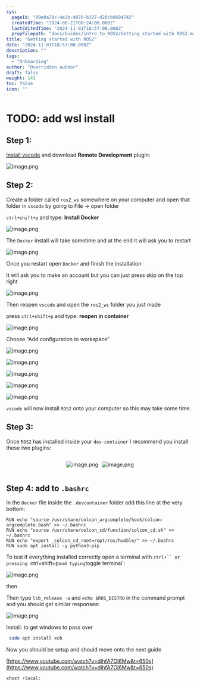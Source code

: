 ```yaml
---
sys:
  pageId: "89e0a78c-4e2b-4070-b327-d28cb0694742"
  createdTime: "2024-08-21T00:24:00.000Z"
  lastEditedTime: "2024-11-01T18:57:00.000Z"
  propFilepath: "docs/Guides/intro_to_ROS2/Getting started with ROS2.md"
title: "Getting started with ROS2"
date: "2024-11-01T18:57:00.000Z"
description: ""
tags:
  - "Onboarding"
author: "Overridden author"
draft: false
weight: 141
toc: false
icon: ""
---
```


# TODO: add wsl install

## Step 1:

[Install vscode](https://code.visualstudio.com/download) and download **Remote Development** plugin:

![image.png](https://prod-files-secure.s3.us-west-2.amazonaws.com/d518164a-d88e-44d1-a4ee-3adb3bd8bce0/efb52993-1881-4a40-b95e-6f020334f022/image.png?X-Amz-Algorithm=AWS4-HMAC-SHA256&X-Amz-Content-Sha256=UNSIGNED-PAYLOAD&X-Amz-Credential=ASIAZI2LB466XNYKY4Z7%2F20250418%2Fus-west-2%2Fs3%2Faws4_request&X-Amz-Date=20250418T140751Z&X-Amz-Expires=3600&X-Amz-Security-Token=IQoJb3JpZ2luX2VjEO3%2F%2F%2F%2F%2F%2F%2F%2F%2F%2FwEaCXVzLXdlc3QtMiJGMEQCIF1A49tefh7rl649r2Dg3RWUeOCYwStm7MJ56TUMHYrjAiAuTZpQ4oJ20oq1HWhaJ9L2bOawuUd1v9aLVZUs1Jk5JSr%2FAwh2EAAaDDYzNzQyMzE4MzgwNSIMFBYNE7PuxYy%2BcId7KtwD%2B%2FHY5P%2B6%2FLF7DfhuExYGFrHfvEyaS%2FOBhylleo6NfeWZx6Cm9tzga5VtEUh3AsyPCRnQ5Z7eRhcAjMjNSalCpmLGZoeFVX8qxzt0HP8M0UCrEHXQ6P8HkS7qpi4yMmuJm3NGbEPaeQyNHoV44vN5YjTE3jNNKHfeJhlJ0GK7gUOJc3Vf7eZa0k8kK045NQ2HmBhkyLstFSgyOYvCD0DMohMet1JU58McqXCvzlOEZiUKrOOjzzTo1Ntd0NEfvqOzf65uOGk89NR%2FfNv0eS36Es1Tidb4EuynqX5tOn5zhPYhodvyRInch%2FAYtf3Huqa2DhsgYLgDSt%2Bv%2FijtjHKXQd7Lamd8Qmo0wnVj0odI%2F%2BssDpw08qvtFFXguWy9%2BMqCvTnBtITB%2FPpnGhmtVA33r7Ce1bOvkAPSfxXrcq%2BYLvC2pUq3tx6APW1fq8G3tDFb2FBbDJOG1%2B7ADdPyy3B35dkLztKeBjZIQfJP%2BtYW2%2FkzeXNxlHuEmGmFhVsR9qwAgjHs2WlabtYBLxJDmhF2zdos%2BRkz1x863hyRrRGhZCV27fjWN0WllMv9i%2BU%2B3d43JKdrxbYLlWcqbypwI8scKGs6ZNMJwT6ofgKe8SnCyjB798iD8h06LhPoORswhI6JwAY6pgHRX%2BMAkEbk%2F1%2BcHEFLz%2FR6mpr9i7t7xDvyMEISHvtK2RxILZIuoRoU6KXE3wNq6g2bujlKuOi4B0cSyC9l7F5Wwm1PUnPIHf6uMfDzTvj1WrA6pzzIzwTOr%2FSulctZPoNhWCo1TvkbymEXTRhQuKmCIjGlglVNVdBK7IPqF975ZPzTmIOXf9DjTXshyIDqAsx%2BweYMuresN3SAEzQT3N9i5SkaP48Z&X-Amz-Signature=5ea59b240bb770ccfe6525194b2edefa684968b4adc85b4a03332b6ffd34685f&X-Amz-SignedHeaders=host&x-id=GetObject)

## Step 2:

Create a folder called `ros2_ws` somewhere on your computer and open that folder in `vscode` by going to File → open folder 

`ctrl+shift+p` and type: **Install Docker**

![image.png](https://prod-files-secure.s3.us-west-2.amazonaws.com/d518164a-d88e-44d1-a4ee-3adb3bd8bce0/2269dc0e-1cd5-47ff-bceb-c04ad9b2eab0/image.png?X-Amz-Algorithm=AWS4-HMAC-SHA256&X-Amz-Content-Sha256=UNSIGNED-PAYLOAD&X-Amz-Credential=ASIAZI2LB466XNYKY4Z7%2F20250418%2Fus-west-2%2Fs3%2Faws4_request&X-Amz-Date=20250418T140751Z&X-Amz-Expires=3600&X-Amz-Security-Token=IQoJb3JpZ2luX2VjEO3%2F%2F%2F%2F%2F%2F%2F%2F%2F%2FwEaCXVzLXdlc3QtMiJGMEQCIF1A49tefh7rl649r2Dg3RWUeOCYwStm7MJ56TUMHYrjAiAuTZpQ4oJ20oq1HWhaJ9L2bOawuUd1v9aLVZUs1Jk5JSr%2FAwh2EAAaDDYzNzQyMzE4MzgwNSIMFBYNE7PuxYy%2BcId7KtwD%2B%2FHY5P%2B6%2FLF7DfhuExYGFrHfvEyaS%2FOBhylleo6NfeWZx6Cm9tzga5VtEUh3AsyPCRnQ5Z7eRhcAjMjNSalCpmLGZoeFVX8qxzt0HP8M0UCrEHXQ6P8HkS7qpi4yMmuJm3NGbEPaeQyNHoV44vN5YjTE3jNNKHfeJhlJ0GK7gUOJc3Vf7eZa0k8kK045NQ2HmBhkyLstFSgyOYvCD0DMohMet1JU58McqXCvzlOEZiUKrOOjzzTo1Ntd0NEfvqOzf65uOGk89NR%2FfNv0eS36Es1Tidb4EuynqX5tOn5zhPYhodvyRInch%2FAYtf3Huqa2DhsgYLgDSt%2Bv%2FijtjHKXQd7Lamd8Qmo0wnVj0odI%2F%2BssDpw08qvtFFXguWy9%2BMqCvTnBtITB%2FPpnGhmtVA33r7Ce1bOvkAPSfxXrcq%2BYLvC2pUq3tx6APW1fq8G3tDFb2FBbDJOG1%2B7ADdPyy3B35dkLztKeBjZIQfJP%2BtYW2%2FkzeXNxlHuEmGmFhVsR9qwAgjHs2WlabtYBLxJDmhF2zdos%2BRkz1x863hyRrRGhZCV27fjWN0WllMv9i%2BU%2B3d43JKdrxbYLlWcqbypwI8scKGs6ZNMJwT6ofgKe8SnCyjB798iD8h06LhPoORswhI6JwAY6pgHRX%2BMAkEbk%2F1%2BcHEFLz%2FR6mpr9i7t7xDvyMEISHvtK2RxILZIuoRoU6KXE3wNq6g2bujlKuOi4B0cSyC9l7F5Wwm1PUnPIHf6uMfDzTvj1WrA6pzzIzwTOr%2FSulctZPoNhWCo1TvkbymEXTRhQuKmCIjGlglVNVdBK7IPqF975ZPzTmIOXf9DjTXshyIDqAsx%2BweYMuresN3SAEzQT3N9i5SkaP48Z&X-Amz-Signature=1f220c7fe032edd4401b4a4820b7249a799c25621e022eb282ef62581204078b&X-Amz-SignedHeaders=host&x-id=GetObject)

The `Docker` install will take sometime and at the end it will ask you to restart

![image.png](https://prod-files-secure.s3.us-west-2.amazonaws.com/d518164a-d88e-44d1-a4ee-3adb3bd8bce0/ed233f78-be33-4b1f-b89c-9c346c0e961e/image.png?X-Amz-Algorithm=AWS4-HMAC-SHA256&X-Amz-Content-Sha256=UNSIGNED-PAYLOAD&X-Amz-Credential=ASIAZI2LB466XNYKY4Z7%2F20250418%2Fus-west-2%2Fs3%2Faws4_request&X-Amz-Date=20250418T140751Z&X-Amz-Expires=3600&X-Amz-Security-Token=IQoJb3JpZ2luX2VjEO3%2F%2F%2F%2F%2F%2F%2F%2F%2F%2FwEaCXVzLXdlc3QtMiJGMEQCIF1A49tefh7rl649r2Dg3RWUeOCYwStm7MJ56TUMHYrjAiAuTZpQ4oJ20oq1HWhaJ9L2bOawuUd1v9aLVZUs1Jk5JSr%2FAwh2EAAaDDYzNzQyMzE4MzgwNSIMFBYNE7PuxYy%2BcId7KtwD%2B%2FHY5P%2B6%2FLF7DfhuExYGFrHfvEyaS%2FOBhylleo6NfeWZx6Cm9tzga5VtEUh3AsyPCRnQ5Z7eRhcAjMjNSalCpmLGZoeFVX8qxzt0HP8M0UCrEHXQ6P8HkS7qpi4yMmuJm3NGbEPaeQyNHoV44vN5YjTE3jNNKHfeJhlJ0GK7gUOJc3Vf7eZa0k8kK045NQ2HmBhkyLstFSgyOYvCD0DMohMet1JU58McqXCvzlOEZiUKrOOjzzTo1Ntd0NEfvqOzf65uOGk89NR%2FfNv0eS36Es1Tidb4EuynqX5tOn5zhPYhodvyRInch%2FAYtf3Huqa2DhsgYLgDSt%2Bv%2FijtjHKXQd7Lamd8Qmo0wnVj0odI%2F%2BssDpw08qvtFFXguWy9%2BMqCvTnBtITB%2FPpnGhmtVA33r7Ce1bOvkAPSfxXrcq%2BYLvC2pUq3tx6APW1fq8G3tDFb2FBbDJOG1%2B7ADdPyy3B35dkLztKeBjZIQfJP%2BtYW2%2FkzeXNxlHuEmGmFhVsR9qwAgjHs2WlabtYBLxJDmhF2zdos%2BRkz1x863hyRrRGhZCV27fjWN0WllMv9i%2BU%2B3d43JKdrxbYLlWcqbypwI8scKGs6ZNMJwT6ofgKe8SnCyjB798iD8h06LhPoORswhI6JwAY6pgHRX%2BMAkEbk%2F1%2BcHEFLz%2FR6mpr9i7t7xDvyMEISHvtK2RxILZIuoRoU6KXE3wNq6g2bujlKuOi4B0cSyC9l7F5Wwm1PUnPIHf6uMfDzTvj1WrA6pzzIzwTOr%2FSulctZPoNhWCo1TvkbymEXTRhQuKmCIjGlglVNVdBK7IPqF975ZPzTmIOXf9DjTXshyIDqAsx%2BweYMuresN3SAEzQT3N9i5SkaP48Z&X-Amz-Signature=4188015cb00ababbf2366f8e6be463c95c03cf53585b95eaf8d718b4fc6519f9&X-Amz-SignedHeaders=host&x-id=GetObject)

Once you restart open `Docker` and finish the installation

It will ask you to make an account but you can just press skip on the top right

![image.png](https://prod-files-secure.s3.us-west-2.amazonaws.com/d518164a-d88e-44d1-a4ee-3adb3bd8bce0/21010ad9-1659-4fd9-9f59-9932a09b2a3d/image.png?X-Amz-Algorithm=AWS4-HMAC-SHA256&X-Amz-Content-Sha256=UNSIGNED-PAYLOAD&X-Amz-Credential=ASIAZI2LB466XNYKY4Z7%2F20250418%2Fus-west-2%2Fs3%2Faws4_request&X-Amz-Date=20250418T140751Z&X-Amz-Expires=3600&X-Amz-Security-Token=IQoJb3JpZ2luX2VjEO3%2F%2F%2F%2F%2F%2F%2F%2F%2F%2FwEaCXVzLXdlc3QtMiJGMEQCIF1A49tefh7rl649r2Dg3RWUeOCYwStm7MJ56TUMHYrjAiAuTZpQ4oJ20oq1HWhaJ9L2bOawuUd1v9aLVZUs1Jk5JSr%2FAwh2EAAaDDYzNzQyMzE4MzgwNSIMFBYNE7PuxYy%2BcId7KtwD%2B%2FHY5P%2B6%2FLF7DfhuExYGFrHfvEyaS%2FOBhylleo6NfeWZx6Cm9tzga5VtEUh3AsyPCRnQ5Z7eRhcAjMjNSalCpmLGZoeFVX8qxzt0HP8M0UCrEHXQ6P8HkS7qpi4yMmuJm3NGbEPaeQyNHoV44vN5YjTE3jNNKHfeJhlJ0GK7gUOJc3Vf7eZa0k8kK045NQ2HmBhkyLstFSgyOYvCD0DMohMet1JU58McqXCvzlOEZiUKrOOjzzTo1Ntd0NEfvqOzf65uOGk89NR%2FfNv0eS36Es1Tidb4EuynqX5tOn5zhPYhodvyRInch%2FAYtf3Huqa2DhsgYLgDSt%2Bv%2FijtjHKXQd7Lamd8Qmo0wnVj0odI%2F%2BssDpw08qvtFFXguWy9%2BMqCvTnBtITB%2FPpnGhmtVA33r7Ce1bOvkAPSfxXrcq%2BYLvC2pUq3tx6APW1fq8G3tDFb2FBbDJOG1%2B7ADdPyy3B35dkLztKeBjZIQfJP%2BtYW2%2FkzeXNxlHuEmGmFhVsR9qwAgjHs2WlabtYBLxJDmhF2zdos%2BRkz1x863hyRrRGhZCV27fjWN0WllMv9i%2BU%2B3d43JKdrxbYLlWcqbypwI8scKGs6ZNMJwT6ofgKe8SnCyjB798iD8h06LhPoORswhI6JwAY6pgHRX%2BMAkEbk%2F1%2BcHEFLz%2FR6mpr9i7t7xDvyMEISHvtK2RxILZIuoRoU6KXE3wNq6g2bujlKuOi4B0cSyC9l7F5Wwm1PUnPIHf6uMfDzTvj1WrA6pzzIzwTOr%2FSulctZPoNhWCo1TvkbymEXTRhQuKmCIjGlglVNVdBK7IPqF975ZPzTmIOXf9DjTXshyIDqAsx%2BweYMuresN3SAEzQT3N9i5SkaP48Z&X-Amz-Signature=dee02529e424c5c3f855f197acd0b73bdd691c9b02921d608e37c9472e270b24&X-Amz-SignedHeaders=host&x-id=GetObject)

Then reopen `vscode` and open the `ros2_ws` folder you just made

press `ctrl+shift+p` and type: **reopen in container**

![image.png](https://prod-files-secure.s3.us-west-2.amazonaws.com/d518164a-d88e-44d1-a4ee-3adb3bd8bce0/4e93b8c2-41ad-488c-8095-c74205196118/image.png?X-Amz-Algorithm=AWS4-HMAC-SHA256&X-Amz-Content-Sha256=UNSIGNED-PAYLOAD&X-Amz-Credential=ASIAZI2LB466XNYKY4Z7%2F20250418%2Fus-west-2%2Fs3%2Faws4_request&X-Amz-Date=20250418T140751Z&X-Amz-Expires=3600&X-Amz-Security-Token=IQoJb3JpZ2luX2VjEO3%2F%2F%2F%2F%2F%2F%2F%2F%2F%2FwEaCXVzLXdlc3QtMiJGMEQCIF1A49tefh7rl649r2Dg3RWUeOCYwStm7MJ56TUMHYrjAiAuTZpQ4oJ20oq1HWhaJ9L2bOawuUd1v9aLVZUs1Jk5JSr%2FAwh2EAAaDDYzNzQyMzE4MzgwNSIMFBYNE7PuxYy%2BcId7KtwD%2B%2FHY5P%2B6%2FLF7DfhuExYGFrHfvEyaS%2FOBhylleo6NfeWZx6Cm9tzga5VtEUh3AsyPCRnQ5Z7eRhcAjMjNSalCpmLGZoeFVX8qxzt0HP8M0UCrEHXQ6P8HkS7qpi4yMmuJm3NGbEPaeQyNHoV44vN5YjTE3jNNKHfeJhlJ0GK7gUOJc3Vf7eZa0k8kK045NQ2HmBhkyLstFSgyOYvCD0DMohMet1JU58McqXCvzlOEZiUKrOOjzzTo1Ntd0NEfvqOzf65uOGk89NR%2FfNv0eS36Es1Tidb4EuynqX5tOn5zhPYhodvyRInch%2FAYtf3Huqa2DhsgYLgDSt%2Bv%2FijtjHKXQd7Lamd8Qmo0wnVj0odI%2F%2BssDpw08qvtFFXguWy9%2BMqCvTnBtITB%2FPpnGhmtVA33r7Ce1bOvkAPSfxXrcq%2BYLvC2pUq3tx6APW1fq8G3tDFb2FBbDJOG1%2B7ADdPyy3B35dkLztKeBjZIQfJP%2BtYW2%2FkzeXNxlHuEmGmFhVsR9qwAgjHs2WlabtYBLxJDmhF2zdos%2BRkz1x863hyRrRGhZCV27fjWN0WllMv9i%2BU%2B3d43JKdrxbYLlWcqbypwI8scKGs6ZNMJwT6ofgKe8SnCyjB798iD8h06LhPoORswhI6JwAY6pgHRX%2BMAkEbk%2F1%2BcHEFLz%2FR6mpr9i7t7xDvyMEISHvtK2RxILZIuoRoU6KXE3wNq6g2bujlKuOi4B0cSyC9l7F5Wwm1PUnPIHf6uMfDzTvj1WrA6pzzIzwTOr%2FSulctZPoNhWCo1TvkbymEXTRhQuKmCIjGlglVNVdBK7IPqF975ZPzTmIOXf9DjTXshyIDqAsx%2BweYMuresN3SAEzQT3N9i5SkaP48Z&X-Amz-Signature=751b73f134a7cfdc1be62bc3546a10fe6dc7598e37f2cf06935114a6c15c3d18&X-Amz-SignedHeaders=host&x-id=GetObject)

Choose “Add configuration to workspace”

![image.png](https://prod-files-secure.s3.us-west-2.amazonaws.com/d518164a-d88e-44d1-a4ee-3adb3bd8bce0/9560b282-5060-4989-ba37-97e7b2c22476/image.png?X-Amz-Algorithm=AWS4-HMAC-SHA256&X-Amz-Content-Sha256=UNSIGNED-PAYLOAD&X-Amz-Credential=ASIAZI2LB466XNYKY4Z7%2F20250418%2Fus-west-2%2Fs3%2Faws4_request&X-Amz-Date=20250418T140751Z&X-Amz-Expires=3600&X-Amz-Security-Token=IQoJb3JpZ2luX2VjEO3%2F%2F%2F%2F%2F%2F%2F%2F%2F%2FwEaCXVzLXdlc3QtMiJGMEQCIF1A49tefh7rl649r2Dg3RWUeOCYwStm7MJ56TUMHYrjAiAuTZpQ4oJ20oq1HWhaJ9L2bOawuUd1v9aLVZUs1Jk5JSr%2FAwh2EAAaDDYzNzQyMzE4MzgwNSIMFBYNE7PuxYy%2BcId7KtwD%2B%2FHY5P%2B6%2FLF7DfhuExYGFrHfvEyaS%2FOBhylleo6NfeWZx6Cm9tzga5VtEUh3AsyPCRnQ5Z7eRhcAjMjNSalCpmLGZoeFVX8qxzt0HP8M0UCrEHXQ6P8HkS7qpi4yMmuJm3NGbEPaeQyNHoV44vN5YjTE3jNNKHfeJhlJ0GK7gUOJc3Vf7eZa0k8kK045NQ2HmBhkyLstFSgyOYvCD0DMohMet1JU58McqXCvzlOEZiUKrOOjzzTo1Ntd0NEfvqOzf65uOGk89NR%2FfNv0eS36Es1Tidb4EuynqX5tOn5zhPYhodvyRInch%2FAYtf3Huqa2DhsgYLgDSt%2Bv%2FijtjHKXQd7Lamd8Qmo0wnVj0odI%2F%2BssDpw08qvtFFXguWy9%2BMqCvTnBtITB%2FPpnGhmtVA33r7Ce1bOvkAPSfxXrcq%2BYLvC2pUq3tx6APW1fq8G3tDFb2FBbDJOG1%2B7ADdPyy3B35dkLztKeBjZIQfJP%2BtYW2%2FkzeXNxlHuEmGmFhVsR9qwAgjHs2WlabtYBLxJDmhF2zdos%2BRkz1x863hyRrRGhZCV27fjWN0WllMv9i%2BU%2B3d43JKdrxbYLlWcqbypwI8scKGs6ZNMJwT6ofgKe8SnCyjB798iD8h06LhPoORswhI6JwAY6pgHRX%2BMAkEbk%2F1%2BcHEFLz%2FR6mpr9i7t7xDvyMEISHvtK2RxILZIuoRoU6KXE3wNq6g2bujlKuOi4B0cSyC9l7F5Wwm1PUnPIHf6uMfDzTvj1WrA6pzzIzwTOr%2FSulctZPoNhWCo1TvkbymEXTRhQuKmCIjGlglVNVdBK7IPqF975ZPzTmIOXf9DjTXshyIDqAsx%2BweYMuresN3SAEzQT3N9i5SkaP48Z&X-Amz-Signature=4ae7dbc981145a83242fc6ce39b09bb556a3f8d74a22a6f044c5b26d7bb5526b&X-Amz-SignedHeaders=host&x-id=GetObject)

![image.png](https://prod-files-secure.s3.us-west-2.amazonaws.com/d518164a-d88e-44d1-a4ee-3adb3bd8bce0/2ee63f81-886b-48e8-a553-dc6e5eac99e4/image.png?X-Amz-Algorithm=AWS4-HMAC-SHA256&X-Amz-Content-Sha256=UNSIGNED-PAYLOAD&X-Amz-Credential=ASIAZI2LB466XNYKY4Z7%2F20250418%2Fus-west-2%2Fs3%2Faws4_request&X-Amz-Date=20250418T140751Z&X-Amz-Expires=3600&X-Amz-Security-Token=IQoJb3JpZ2luX2VjEO3%2F%2F%2F%2F%2F%2F%2F%2F%2F%2FwEaCXVzLXdlc3QtMiJGMEQCIF1A49tefh7rl649r2Dg3RWUeOCYwStm7MJ56TUMHYrjAiAuTZpQ4oJ20oq1HWhaJ9L2bOawuUd1v9aLVZUs1Jk5JSr%2FAwh2EAAaDDYzNzQyMzE4MzgwNSIMFBYNE7PuxYy%2BcId7KtwD%2B%2FHY5P%2B6%2FLF7DfhuExYGFrHfvEyaS%2FOBhylleo6NfeWZx6Cm9tzga5VtEUh3AsyPCRnQ5Z7eRhcAjMjNSalCpmLGZoeFVX8qxzt0HP8M0UCrEHXQ6P8HkS7qpi4yMmuJm3NGbEPaeQyNHoV44vN5YjTE3jNNKHfeJhlJ0GK7gUOJc3Vf7eZa0k8kK045NQ2HmBhkyLstFSgyOYvCD0DMohMet1JU58McqXCvzlOEZiUKrOOjzzTo1Ntd0NEfvqOzf65uOGk89NR%2FfNv0eS36Es1Tidb4EuynqX5tOn5zhPYhodvyRInch%2FAYtf3Huqa2DhsgYLgDSt%2Bv%2FijtjHKXQd7Lamd8Qmo0wnVj0odI%2F%2BssDpw08qvtFFXguWy9%2BMqCvTnBtITB%2FPpnGhmtVA33r7Ce1bOvkAPSfxXrcq%2BYLvC2pUq3tx6APW1fq8G3tDFb2FBbDJOG1%2B7ADdPyy3B35dkLztKeBjZIQfJP%2BtYW2%2FkzeXNxlHuEmGmFhVsR9qwAgjHs2WlabtYBLxJDmhF2zdos%2BRkz1x863hyRrRGhZCV27fjWN0WllMv9i%2BU%2B3d43JKdrxbYLlWcqbypwI8scKGs6ZNMJwT6ofgKe8SnCyjB798iD8h06LhPoORswhI6JwAY6pgHRX%2BMAkEbk%2F1%2BcHEFLz%2FR6mpr9i7t7xDvyMEISHvtK2RxILZIuoRoU6KXE3wNq6g2bujlKuOi4B0cSyC9l7F5Wwm1PUnPIHf6uMfDzTvj1WrA6pzzIzwTOr%2FSulctZPoNhWCo1TvkbymEXTRhQuKmCIjGlglVNVdBK7IPqF975ZPzTmIOXf9DjTXshyIDqAsx%2BweYMuresN3SAEzQT3N9i5SkaP48Z&X-Amz-Signature=aaeacd1a68bf4084f26a4df6d0781256a3b65c95a3c7b830261ac4bfa2237c02&X-Amz-SignedHeaders=host&x-id=GetObject)

![image.png](https://prod-files-secure.s3.us-west-2.amazonaws.com/d518164a-d88e-44d1-a4ee-3adb3bd8bce0/ae1580b2-b048-407e-aed9-b584224a7a04/image.png?X-Amz-Algorithm=AWS4-HMAC-SHA256&X-Amz-Content-Sha256=UNSIGNED-PAYLOAD&X-Amz-Credential=ASIAZI2LB466XNYKY4Z7%2F20250418%2Fus-west-2%2Fs3%2Faws4_request&X-Amz-Date=20250418T140751Z&X-Amz-Expires=3600&X-Amz-Security-Token=IQoJb3JpZ2luX2VjEO3%2F%2F%2F%2F%2F%2F%2F%2F%2F%2FwEaCXVzLXdlc3QtMiJGMEQCIF1A49tefh7rl649r2Dg3RWUeOCYwStm7MJ56TUMHYrjAiAuTZpQ4oJ20oq1HWhaJ9L2bOawuUd1v9aLVZUs1Jk5JSr%2FAwh2EAAaDDYzNzQyMzE4MzgwNSIMFBYNE7PuxYy%2BcId7KtwD%2B%2FHY5P%2B6%2FLF7DfhuExYGFrHfvEyaS%2FOBhylleo6NfeWZx6Cm9tzga5VtEUh3AsyPCRnQ5Z7eRhcAjMjNSalCpmLGZoeFVX8qxzt0HP8M0UCrEHXQ6P8HkS7qpi4yMmuJm3NGbEPaeQyNHoV44vN5YjTE3jNNKHfeJhlJ0GK7gUOJc3Vf7eZa0k8kK045NQ2HmBhkyLstFSgyOYvCD0DMohMet1JU58McqXCvzlOEZiUKrOOjzzTo1Ntd0NEfvqOzf65uOGk89NR%2FfNv0eS36Es1Tidb4EuynqX5tOn5zhPYhodvyRInch%2FAYtf3Huqa2DhsgYLgDSt%2Bv%2FijtjHKXQd7Lamd8Qmo0wnVj0odI%2F%2BssDpw08qvtFFXguWy9%2BMqCvTnBtITB%2FPpnGhmtVA33r7Ce1bOvkAPSfxXrcq%2BYLvC2pUq3tx6APW1fq8G3tDFb2FBbDJOG1%2B7ADdPyy3B35dkLztKeBjZIQfJP%2BtYW2%2FkzeXNxlHuEmGmFhVsR9qwAgjHs2WlabtYBLxJDmhF2zdos%2BRkz1x863hyRrRGhZCV27fjWN0WllMv9i%2BU%2B3d43JKdrxbYLlWcqbypwI8scKGs6ZNMJwT6ofgKe8SnCyjB798iD8h06LhPoORswhI6JwAY6pgHRX%2BMAkEbk%2F1%2BcHEFLz%2FR6mpr9i7t7xDvyMEISHvtK2RxILZIuoRoU6KXE3wNq6g2bujlKuOi4B0cSyC9l7F5Wwm1PUnPIHf6uMfDzTvj1WrA6pzzIzwTOr%2FSulctZPoNhWCo1TvkbymEXTRhQuKmCIjGlglVNVdBK7IPqF975ZPzTmIOXf9DjTXshyIDqAsx%2BweYMuresN3SAEzQT3N9i5SkaP48Z&X-Amz-Signature=0471a50fb065a9471f108a6db3d2f9a0dbc84f81205ed7cc85931d7965a331da&X-Amz-SignedHeaders=host&x-id=GetObject)

![image.png](https://prod-files-secure.s3.us-west-2.amazonaws.com/d518164a-d88e-44d1-a4ee-3adb3bd8bce0/53255b28-f75e-430f-b9e3-c0ac8577e42b/image.png?X-Amz-Algorithm=AWS4-HMAC-SHA256&X-Amz-Content-Sha256=UNSIGNED-PAYLOAD&X-Amz-Credential=ASIAZI2LB466XNYKY4Z7%2F20250418%2Fus-west-2%2Fs3%2Faws4_request&X-Amz-Date=20250418T140751Z&X-Amz-Expires=3600&X-Amz-Security-Token=IQoJb3JpZ2luX2VjEO3%2F%2F%2F%2F%2F%2F%2F%2F%2F%2FwEaCXVzLXdlc3QtMiJGMEQCIF1A49tefh7rl649r2Dg3RWUeOCYwStm7MJ56TUMHYrjAiAuTZpQ4oJ20oq1HWhaJ9L2bOawuUd1v9aLVZUs1Jk5JSr%2FAwh2EAAaDDYzNzQyMzE4MzgwNSIMFBYNE7PuxYy%2BcId7KtwD%2B%2FHY5P%2B6%2FLF7DfhuExYGFrHfvEyaS%2FOBhylleo6NfeWZx6Cm9tzga5VtEUh3AsyPCRnQ5Z7eRhcAjMjNSalCpmLGZoeFVX8qxzt0HP8M0UCrEHXQ6P8HkS7qpi4yMmuJm3NGbEPaeQyNHoV44vN5YjTE3jNNKHfeJhlJ0GK7gUOJc3Vf7eZa0k8kK045NQ2HmBhkyLstFSgyOYvCD0DMohMet1JU58McqXCvzlOEZiUKrOOjzzTo1Ntd0NEfvqOzf65uOGk89NR%2FfNv0eS36Es1Tidb4EuynqX5tOn5zhPYhodvyRInch%2FAYtf3Huqa2DhsgYLgDSt%2Bv%2FijtjHKXQd7Lamd8Qmo0wnVj0odI%2F%2BssDpw08qvtFFXguWy9%2BMqCvTnBtITB%2FPpnGhmtVA33r7Ce1bOvkAPSfxXrcq%2BYLvC2pUq3tx6APW1fq8G3tDFb2FBbDJOG1%2B7ADdPyy3B35dkLztKeBjZIQfJP%2BtYW2%2FkzeXNxlHuEmGmFhVsR9qwAgjHs2WlabtYBLxJDmhF2zdos%2BRkz1x863hyRrRGhZCV27fjWN0WllMv9i%2BU%2B3d43JKdrxbYLlWcqbypwI8scKGs6ZNMJwT6ofgKe8SnCyjB798iD8h06LhPoORswhI6JwAY6pgHRX%2BMAkEbk%2F1%2BcHEFLz%2FR6mpr9i7t7xDvyMEISHvtK2RxILZIuoRoU6KXE3wNq6g2bujlKuOi4B0cSyC9l7F5Wwm1PUnPIHf6uMfDzTvj1WrA6pzzIzwTOr%2FSulctZPoNhWCo1TvkbymEXTRhQuKmCIjGlglVNVdBK7IPqF975ZPzTmIOXf9DjTXshyIDqAsx%2BweYMuresN3SAEzQT3N9i5SkaP48Z&X-Amz-Signature=7a1f98aab9b9b5418fae7f7405645ef6740087038110b2c17830387b7961b5cc&X-Amz-SignedHeaders=host&x-id=GetObject)

![image.png](https://prod-files-secure.s3.us-west-2.amazonaws.com/d518164a-d88e-44d1-a4ee-3adb3bd8bce0/7c562767-5af9-4ffb-97d1-327bcdf4ee00/image.png?X-Amz-Algorithm=AWS4-HMAC-SHA256&X-Amz-Content-Sha256=UNSIGNED-PAYLOAD&X-Amz-Credential=ASIAZI2LB466XNYKY4Z7%2F20250418%2Fus-west-2%2Fs3%2Faws4_request&X-Amz-Date=20250418T140751Z&X-Amz-Expires=3600&X-Amz-Security-Token=IQoJb3JpZ2luX2VjEO3%2F%2F%2F%2F%2F%2F%2F%2F%2F%2FwEaCXVzLXdlc3QtMiJGMEQCIF1A49tefh7rl649r2Dg3RWUeOCYwStm7MJ56TUMHYrjAiAuTZpQ4oJ20oq1HWhaJ9L2bOawuUd1v9aLVZUs1Jk5JSr%2FAwh2EAAaDDYzNzQyMzE4MzgwNSIMFBYNE7PuxYy%2BcId7KtwD%2B%2FHY5P%2B6%2FLF7DfhuExYGFrHfvEyaS%2FOBhylleo6NfeWZx6Cm9tzga5VtEUh3AsyPCRnQ5Z7eRhcAjMjNSalCpmLGZoeFVX8qxzt0HP8M0UCrEHXQ6P8HkS7qpi4yMmuJm3NGbEPaeQyNHoV44vN5YjTE3jNNKHfeJhlJ0GK7gUOJc3Vf7eZa0k8kK045NQ2HmBhkyLstFSgyOYvCD0DMohMet1JU58McqXCvzlOEZiUKrOOjzzTo1Ntd0NEfvqOzf65uOGk89NR%2FfNv0eS36Es1Tidb4EuynqX5tOn5zhPYhodvyRInch%2FAYtf3Huqa2DhsgYLgDSt%2Bv%2FijtjHKXQd7Lamd8Qmo0wnVj0odI%2F%2BssDpw08qvtFFXguWy9%2BMqCvTnBtITB%2FPpnGhmtVA33r7Ce1bOvkAPSfxXrcq%2BYLvC2pUq3tx6APW1fq8G3tDFb2FBbDJOG1%2B7ADdPyy3B35dkLztKeBjZIQfJP%2BtYW2%2FkzeXNxlHuEmGmFhVsR9qwAgjHs2WlabtYBLxJDmhF2zdos%2BRkz1x863hyRrRGhZCV27fjWN0WllMv9i%2BU%2B3d43JKdrxbYLlWcqbypwI8scKGs6ZNMJwT6ofgKe8SnCyjB798iD8h06LhPoORswhI6JwAY6pgHRX%2BMAkEbk%2F1%2BcHEFLz%2FR6mpr9i7t7xDvyMEISHvtK2RxILZIuoRoU6KXE3wNq6g2bujlKuOi4B0cSyC9l7F5Wwm1PUnPIHf6uMfDzTvj1WrA6pzzIzwTOr%2FSulctZPoNhWCo1TvkbymEXTRhQuKmCIjGlglVNVdBK7IPqF975ZPzTmIOXf9DjTXshyIDqAsx%2BweYMuresN3SAEzQT3N9i5SkaP48Z&X-Amz-Signature=4765924c980e6ca4812594ac2fa1cdec8c2375b931eb786ac83f1ba8fa622f7c&X-Amz-SignedHeaders=host&x-id=GetObject)

`vscode` will now install `ROS2` onto your computer so this may take some time.

## Step 3:

Once `ROS2` has installed inside your `dev-container` I recommend you install these two plugins:

<div style="display: flex;flex-direction: row; column-gap:10px; max-width: 630px;justify-content: center;">
<div>

![image.png](https://prod-files-secure.s3.us-west-2.amazonaws.com/d518164a-d88e-44d1-a4ee-3adb3bd8bce0/3fc3d550-5a54-4ba1-ba6b-faa01cdb7369/image.png?X-Amz-Algorithm=AWS4-HMAC-SHA256&X-Amz-Content-Sha256=UNSIGNED-PAYLOAD&X-Amz-Credential=ASIAZI2LB466RVBNUTQV%2F20250418%2Fus-west-2%2Fs3%2Faws4_request&X-Amz-Date=20250418T140754Z&X-Amz-Expires=3600&X-Amz-Security-Token=IQoJb3JpZ2luX2VjEO3%2F%2F%2F%2F%2F%2F%2F%2F%2F%2FwEaCXVzLXdlc3QtMiJHMEUCIQDvbQxbcE4EFtFTLG%2FGlBfRcIBqCt%2FiAYyzvPm1SBKipQIgcngDB%2B6hsYzv8XUhbuvsxwuhcwxHwolZPQSJvS5qhusq%2FwMIdhAAGgw2Mzc0MjMxODM4MDUiDIkV7%2FUl3aWs7EhCFyrcA2tAn0ldcJ15o8lvkwYRXjNR81JcILerW0XCkiN0OzHjGerNP6Bx%2BE1xGxPHzGKESK2CXQ63LMFCNBUvwaykzADbmcFFzz3czTB0%2BLCCwmJ1Ezy8j1XpnVvfe2dEzabjKrHfkinWrDhjE5GPSolFXZjbyRoS%2By%2Ffb1VF9pQ99W2XyVkffpv8IEEVNfHYDxa0CoRn%2FWa8nuyTMfMiqjnbp4%2FqV%2Bmwc2f69IepY970PIStXjmxVIddZWsEzzc5LZcy5UOStOJW1ZZDcibR8%2FdMxc23M3B8I%2FUTJ8yFyR5UQ%2F%2BNbIJUIFJP%2BKhdVpoZE%2F23w%2Bll4V2ljguGyRSqhz43ETEIRrg%2Fi38mk8y0XJbsA6BBbJ3wwymzOh72lywZxZzMkEOaw7snXi8KDltY2QcrpXh7QmFG3JWz5CjhlzCMJCkZ8CkeLk9%2FV6j6icKaoUKa2baglaJ%2Bsq7m%2F6aRrSEhz8angjLyAtRJZ9SrgvzquPnQY2os7Vujqvod%2BPpXPLylHpw77V2OZW86v8LIpr5uueBu%2F2uelXhGhh4DVAPn9dmHyZRcNKEyMuBS0KAkxdfmUpZraEuuu6HJ7%2B17JQFbFX5T766K%2F0sQSmAelUXn19%2F1vUrMa%2Bu3%2BHlsp6aVMPSNicAGOqUB2S3Y1uLPPmyIeRzwwL939nk8%2BlyWj9XwndDYgYymIcqL4JaqM8g4kaSyA1zX78UAWHhUdHjyp5pmi%2F5gSPwNzQe%2Bx3L4t6Gb1ngb6s3rhBi6v4E3O0m352rdOuw1Y6HRlRgCqSZNc53%2F5s8IjmySCCKnpH3gDnVD4HCP2zrcoUZq%2FAu4YvnaOorAHI9IwIQ7UA1dogGbpX299AnlrNBq0osgWGEU&X-Amz-Signature=275adc934ed556f72ea7545a6ab654a99fe6c981a8ec379822f98f9ec981d994&X-Amz-SignedHeaders=host&x-id=GetObject)

</div>
<div>

![image.png](https://prod-files-secure.s3.us-west-2.amazonaws.com/d518164a-d88e-44d1-a4ee-3adb3bd8bce0/d994cc66-13c2-4093-a5a3-f84cf4601a82/image.png?X-Amz-Algorithm=AWS4-HMAC-SHA256&X-Amz-Content-Sha256=UNSIGNED-PAYLOAD&X-Amz-Credential=ASIAZI2LB466YRD3AUSR%2F20250418%2Fus-west-2%2Fs3%2Faws4_request&X-Amz-Date=20250418T140754Z&X-Amz-Expires=3600&X-Amz-Security-Token=IQoJb3JpZ2luX2VjEO3%2F%2F%2F%2F%2F%2F%2F%2F%2F%2FwEaCXVzLXdlc3QtMiJHMEUCIC0Mg36lE8Bmf%2B%2BmjtwoSSkoqjqN3P28e6zutM9OsprEAiEApOKpd%2Bem1nJ4loA7rTfDErV5lMXFtMfiaxWvZvgY91Qq%2FwMIdhAAGgw2Mzc0MjMxODM4MDUiDP3hokq4rRWu6Cr4rircA98PoyZJfq4AvPYTuR%2FqDrJ1wEiPspSlSbDKhzGV8xfBpQ8mlLvJYY4qz9qhZbTaWFVQPqoC42sZUyRRx%2FIBAQ94sGRDxmw0UaO0g1bgRzImMj1gIj0%2BoD1ErlXB44i%2FS3smkbkpe3M2d5DB%2FrxUErm5ih3zgJz%2BC0nJTw1e5zdBZVwlre0mix8xK%2BB5aCb%2BKME5cK%2BATP8Wla1OFOvoLkWYyBqRimf2FlGmNYAbMSeJ99v2jfDhUFlHzETrd%2FMg%2BGY%2FxSB8MaqfMlPGiQ%2FmBuCo99adfRLvceQ5tceMfzjC%2FDvoF%2BvHkYqmDN7LLGxTf7pDUPqtM2RNt%2FVWYl5jLrOPl61l3hZrHG04gFu%2BvJSOH9yqVNga1DHoT2vP2%2FbUcgpZbKiHOerisL9bAQiJSrXgFNUv%2FXDwOMfDW6lIDdFAqKEkO4782EINhzmjKvCUPPRm5YKdh7CRPA35v0qvINMkMPGLdSwdF277IsgYxiP8YL7COHjux%2BScbwVzierakOTqMGeo%2BAhupMvsP1Acv6R0iQNUId8Yal2bgkZ7yoU4Tw5gjaPKEoiDJ2xrf1j5HO1agk8%2BVH3Nf7cgYfu178y0U99ah3lhr5a9j8NV%2FoO8HM0L4cOK5Pe85fOUMMSOicAGOqUB19qjC7Hp3Rqppdwxpy1mqyjN4Mjk9K7gwYrFVhsbwd4QBmS4qHDiu6USQKMHooFAz6WoGUj272I71qBXjis7fFXeK%2FW7LaLwkg%2FUCnZDR7P%2FGTqciKYehR1BUrXPVgSRWjqniTLaJ28V8VypmQjx99QXNjBDtLqRtGfJq74u%2FnQkdd%2FGskFo0lGii6RjNGriUU%2FS4FYFbvotwe5xyk1iuGgvw1U3&X-Amz-Signature=42b10f6e94e79281173077e3892c92bb2c78c994cfb27c6a2b06dfbe7c124348&X-Amz-SignedHeaders=host&x-id=GetObject)

</div>
</div>

## Step 4: add to `.bashrc`

In the `Docker` file inside the `.devcontainer` folder add this line at the very bottom: 

```docker
RUN echo "source /usr/share/colcon_argcomplete/hook/colcon-argcomplete.bash" >> ~/.bashrc
RUN echo "source /usr/share/colcon_cd/function/colcon_cd.sh" >> ~/.bashrc
RUN echo "export _colcon_cd_root=/opt/ros/humble/" >> ~/.bashrc
RUN sudo apt install -y python3-pip 
```

To test if everything installed correctly open a terminal with `ctrl+`` or pressing `ctrl+shift+p` and typing `toggle terminal`:

![image.png](https://prod-files-secure.s3.us-west-2.amazonaws.com/d518164a-d88e-44d1-a4ee-3adb3bd8bce0/6a4943d8-b04e-4c02-9a58-775f3384d1a5/image.png?X-Amz-Algorithm=AWS4-HMAC-SHA256&X-Amz-Content-Sha256=UNSIGNED-PAYLOAD&X-Amz-Credential=ASIAZI2LB466XNYKY4Z7%2F20250418%2Fus-west-2%2Fs3%2Faws4_request&X-Amz-Date=20250418T140751Z&X-Amz-Expires=3600&X-Amz-Security-Token=IQoJb3JpZ2luX2VjEO3%2F%2F%2F%2F%2F%2F%2F%2F%2F%2FwEaCXVzLXdlc3QtMiJGMEQCIF1A49tefh7rl649r2Dg3RWUeOCYwStm7MJ56TUMHYrjAiAuTZpQ4oJ20oq1HWhaJ9L2bOawuUd1v9aLVZUs1Jk5JSr%2FAwh2EAAaDDYzNzQyMzE4MzgwNSIMFBYNE7PuxYy%2BcId7KtwD%2B%2FHY5P%2B6%2FLF7DfhuExYGFrHfvEyaS%2FOBhylleo6NfeWZx6Cm9tzga5VtEUh3AsyPCRnQ5Z7eRhcAjMjNSalCpmLGZoeFVX8qxzt0HP8M0UCrEHXQ6P8HkS7qpi4yMmuJm3NGbEPaeQyNHoV44vN5YjTE3jNNKHfeJhlJ0GK7gUOJc3Vf7eZa0k8kK045NQ2HmBhkyLstFSgyOYvCD0DMohMet1JU58McqXCvzlOEZiUKrOOjzzTo1Ntd0NEfvqOzf65uOGk89NR%2FfNv0eS36Es1Tidb4EuynqX5tOn5zhPYhodvyRInch%2FAYtf3Huqa2DhsgYLgDSt%2Bv%2FijtjHKXQd7Lamd8Qmo0wnVj0odI%2F%2BssDpw08qvtFFXguWy9%2BMqCvTnBtITB%2FPpnGhmtVA33r7Ce1bOvkAPSfxXrcq%2BYLvC2pUq3tx6APW1fq8G3tDFb2FBbDJOG1%2B7ADdPyy3B35dkLztKeBjZIQfJP%2BtYW2%2FkzeXNxlHuEmGmFhVsR9qwAgjHs2WlabtYBLxJDmhF2zdos%2BRkz1x863hyRrRGhZCV27fjWN0WllMv9i%2BU%2B3d43JKdrxbYLlWcqbypwI8scKGs6ZNMJwT6ofgKe8SnCyjB798iD8h06LhPoORswhI6JwAY6pgHRX%2BMAkEbk%2F1%2BcHEFLz%2FR6mpr9i7t7xDvyMEISHvtK2RxILZIuoRoU6KXE3wNq6g2bujlKuOi4B0cSyC9l7F5Wwm1PUnPIHf6uMfDzTvj1WrA6pzzIzwTOr%2FSulctZPoNhWCo1TvkbymEXTRhQuKmCIjGlglVNVdBK7IPqF975ZPzTmIOXf9DjTXshyIDqAsx%2BweYMuresN3SAEzQT3N9i5SkaP48Z&X-Amz-Signature=79cc0f8d2639bf1da164f6d03820eb3053a15465c1eab6e8f777d5e81aaedb08&X-Amz-SignedHeaders=host&x-id=GetObject)

then 

Then type `lsb_release -a` and `echo $ROS_DISTRO` in the command prompt and you should get similar responses:

![image.png](https://prod-files-secure.s3.us-west-2.amazonaws.com/d518164a-d88e-44d1-a4ee-3adb3bd8bce0/3e635dec-a805-4e85-8b9e-d000e5b71a4e/image.png?X-Amz-Algorithm=AWS4-HMAC-SHA256&X-Amz-Content-Sha256=UNSIGNED-PAYLOAD&X-Amz-Credential=ASIAZI2LB466XNYKY4Z7%2F20250418%2Fus-west-2%2Fs3%2Faws4_request&X-Amz-Date=20250418T140751Z&X-Amz-Expires=3600&X-Amz-Security-Token=IQoJb3JpZ2luX2VjEO3%2F%2F%2F%2F%2F%2F%2F%2F%2F%2FwEaCXVzLXdlc3QtMiJGMEQCIF1A49tefh7rl649r2Dg3RWUeOCYwStm7MJ56TUMHYrjAiAuTZpQ4oJ20oq1HWhaJ9L2bOawuUd1v9aLVZUs1Jk5JSr%2FAwh2EAAaDDYzNzQyMzE4MzgwNSIMFBYNE7PuxYy%2BcId7KtwD%2B%2FHY5P%2B6%2FLF7DfhuExYGFrHfvEyaS%2FOBhylleo6NfeWZx6Cm9tzga5VtEUh3AsyPCRnQ5Z7eRhcAjMjNSalCpmLGZoeFVX8qxzt0HP8M0UCrEHXQ6P8HkS7qpi4yMmuJm3NGbEPaeQyNHoV44vN5YjTE3jNNKHfeJhlJ0GK7gUOJc3Vf7eZa0k8kK045NQ2HmBhkyLstFSgyOYvCD0DMohMet1JU58McqXCvzlOEZiUKrOOjzzTo1Ntd0NEfvqOzf65uOGk89NR%2FfNv0eS36Es1Tidb4EuynqX5tOn5zhPYhodvyRInch%2FAYtf3Huqa2DhsgYLgDSt%2Bv%2FijtjHKXQd7Lamd8Qmo0wnVj0odI%2F%2BssDpw08qvtFFXguWy9%2BMqCvTnBtITB%2FPpnGhmtVA33r7Ce1bOvkAPSfxXrcq%2BYLvC2pUq3tx6APW1fq8G3tDFb2FBbDJOG1%2B7ADdPyy3B35dkLztKeBjZIQfJP%2BtYW2%2FkzeXNxlHuEmGmFhVsR9qwAgjHs2WlabtYBLxJDmhF2zdos%2BRkz1x863hyRrRGhZCV27fjWN0WllMv9i%2BU%2B3d43JKdrxbYLlWcqbypwI8scKGs6ZNMJwT6ofgKe8SnCyjB798iD8h06LhPoORswhI6JwAY6pgHRX%2BMAkEbk%2F1%2BcHEFLz%2FR6mpr9i7t7xDvyMEISHvtK2RxILZIuoRoU6KXE3wNq6g2bujlKuOi4B0cSyC9l7F5Wwm1PUnPIHf6uMfDzTvj1WrA6pzzIzwTOr%2FSulctZPoNhWCo1TvkbymEXTRhQuKmCIjGlglVNVdBK7IPqF975ZPzTmIOXf9DjTXshyIDqAsx%2BweYMuresN3SAEzQT3N9i5SkaP48Z&X-Amz-Signature=0e06674cd53c0456a96d23cfb1262e6d403bf091764a47c661900459bf97ea4a&X-Amz-SignedHeaders=host&x-id=GetObject)

Install:  to get windows to pass over

```bash
 sudo apt install xcb
```

Now you should be setup and should move onto the next guide 

[https://www.youtube.com/watch?v=dihfA7Ol6Mw&t=650s](https://www.youtube.com/watch?v=dihfA7Ol6Mw&t=650s)

```python
xhost +local:
```
